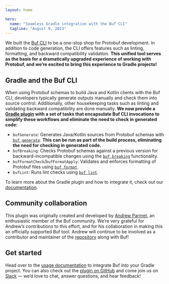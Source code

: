 ```yaml
---
layout: home

hero:
  name: "Seamless Gradle integration with the Buf CLI"
  tagline: "August 9, 2023"
---
```


We built the [Buf CLI](https://buf.build/product/cli) to be a one-stop shop for Protobuf development. In addition to code generation, the CLI offers features such as linting, formatting, and backward compatibility validation. **This unified tool serves as the basis for a dramatically upgraded experience of working with Protobuf, and we’re excited to bring this experience to Gradle projects!**

## Gradle and the Buf CLI

When using Protobuf schemas to build Java and Kotlin clients with the Buf CLI, developers typically generate outputs manually and check them into source control. Additionally, other housekeeping tasks such as linting and validating backward compatibility are done manually. **We now provide a** [**Gradle plugin**](https://github.com/bufbuild/buf-gradle-plugin) **with a set of tasks that encapsulate Buf CLI invocations to simplify these workflows and eliminate the need to check in generated code:**

- `bufGenerate`: Generates Java/Kotlin sources from Protobuf schemas with [`buf generate`](/docs/generate/overview/index.md). **This can be run as part of the build process, eliminating the need for checking in generated code.**
- `bufBreaking`: Checks Protobuf schemas against a previous version for backward-incompatible changes using the [`buf breaking`](/docs/breaking/overview/index.md) functionality.
- `bufFormatCheck`/`bufFormatApply`: Validates and enforces formatting of Protobuf files using [`buf format`](/docs/format/style/index.md).
- `bufLint`: Runs lint checks using [`buf lint`](/docs/lint/overview/index.md).

To learn more about the Gradle plugin and how to integrate it, check out our [documentation](/docs/build-systems/gradle/index.md).

## Community collaboration

This plugin was originally created and developed by [Andrew Parmet](https://github.com/andrewparmet), an enthusiastic member of the Buf community. We’re very grateful for Andrew’s contributions to this effort, and for his collaboration in making this an officially supported Buf tool. Andrew will continue to be involved as a contributor and maintainer of the [repository](https://github.com/bufbuild/buf-gradle-plugin) along with Buf!

## Get started

Head over to the [usage documentation](https://github.com/bufbuild/buf-gradle-plugin#usage) to integrate Buf into your Gradle project. You can also check out the [plugin on GitHub](https://github.com/bufbuild/buf-gradle-plugin) and come join us on [Slack](https://buf.build/b/slack/) — we’d love to chat, answer questions, and hear feedback!
